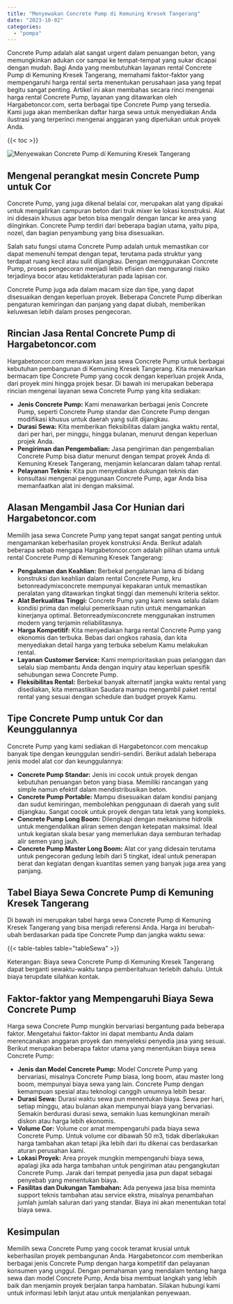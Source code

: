 ```yaml
---
title: "Menyewakan Concrete Pump di Kemuning Kresek Tangerang"
date: "2023-10-02"
categories: 
  - "pompa"
---
```




Concrete Pump adalah alat sangat urgent dalam penuangan beton, yang memungkinkan adukan cor sampai ke tempat-tempat yang sukar dicapai dengan mudah. Bagi Anda yang membutuhkan layanan rental Concrete Pump di Kemuning Kresek Tangerang, memahami faktor-faktor yang mempengaruhi harga rental serta menentukan perusahaan jasa yang tepat begitu sangat penting. Artikel ini akan membahas secara rinci mengenai harga rental Concrete Pump, layanan yang ditawarkan oleh Hargabetoncor.com, serta berbagai tipe Concrete Pump yang tersedia. Kami juga akan memberikan daftar harga sewa untuk menyediakan Anda ilustrasi yang terperinci mengenai anggaran yang diperlukan untuk proyek Anda.

{{< toc >}}

![Menyewakan Concrete Pump di Kemuning Kresek Tangerang](https://hargareadymixid.github.io/pompa/concrete-pump%20(15).png)

## Mengenal perangkat mesin Concrete Pump untuk Cor

Concrete Pump, yang juga dikenal belalai cor, merupakan alat yang dipakai untuk mengalirkan campuran beton dari truk mixer ke lokasi konstruksi. Alat ini didesain khusus agar beton bisa mengalir dengan lancar ke area yang diinginkan. Concrete Pump terdiri dari beberapa bagian utama, yaitu pipa, nozel, dan bagian penyambung yang bisa disesuaikan.

Salah satu fungsi utama Concrete Pump adalah untuk memastikan cor dapat memenuhi tempat dengan tepat, terutama pada struktur yang terdapat ruang kecil atau sulit dijangkau. Dengan menggunakan Concrete Pump, proses pengecoran menjadi lebih efisien dan mengurangi risiko terjadinya bocor atau ketidakteraturan pada lapisan cor.

Concrete Pump juga ada dalam macam size dan tipe, yang dapat disesuaikan dengan keperluan proyek. Beberapa Concrete Pump diberikan pengaturan kemiringan dan panjang yang dapat diubah, memberikan keluwesan lebih dalam proses pengecoran.

## Rincian Jasa Rental Concrete Pump di Hargabetoncor.com

Hargabetoncor.com menawarkan jasa sewa Concrete Pump untuk berbagai kebutuhan pembangunan di Kemuning Kresek Tangerang. Kita menawarkan bermacam tipe Concrete Pump yang cocok dengan keperluan projek Anda, dari proyek mini hingga projek besar. Di bawah ini merupakan beberapa rincian mengenai layanan sewa Concrete Pump yang kita sediakan:

- **Jenis Concrete Pump:** Kami menawarkan berbagai jenis Concrete Pump, seperti Concrete Pump standar dan Concrete Pump dengan modifikasi khusus untuk daerah yang sulit dijangkau.
- **Durasi Sewa:** Kita memberikan fleksibilitas dalam jangka waktu rental, dari per hari, per minggu, hingga bulanan, menurut dengan keperluan projek Anda.
- **Pengiriman dan Pengembalian:** Jasa pengiriman dan pengembalian Concrete Pump bisa diatur menurut dengan tempat proyek Anda di Kemuning Kresek Tangerang, menjamin kelancaran dalam tahap rental.
- **Pelayanan Teknis:** Kita pun menyediakan dukungan teknis dan konsultasi mengenai penggunaan Concrete Pump, agar Anda bisa memanfaatkan alat ini dengan maksimal.

## Alasan Mengambil Jasa Cor Hunian dari Hargabetoncor.com

Memilih jasa sewa Concrete Pump yang tepat sangat sangat penting untuk mengamankan keberhasilan proyek konstruksi Anda. Berikut adalah beberapa sebab mengapa Hargabetoncor.com adalah pilihan utama untuk rental Concrete Pump di Kemuning Kresek Tangerang:

- **Pengalaman dan Keahlian:** Berbekal pengalaman lama di bidang konstruksi dan keahlian dalam rental Concrete Pump, kru betonreadymixconcrete mempunyai kepakaran untuk memastikan peralatan yang ditawarkan tingkat tinggi dan memenuhi kriteria sektor.
- **Alat Berkualitas Tinggi:** Concrete Pump yang kami sewa selalu dalam kondisi prima dan melalui pemeriksaan rutin untuk mengamankan kinerjanya optimal. Betonreadymixconcrete menggunakan instrumen modern yang terjamin reliabilitasnya.
- **Harga Kompetitif:** Kita menyediakan harga rental Concrete Pump yang ekonomis dan terbuka. Bebas dari ongkos rahasia, dan kita menyediakan detail harga yang terbuka sebelum Kamu melakukan rental.
- **Layanan Customer Service:** Kami memprioritaskan puas pelanggan dan selalu siap membantu Anda dengan inquiry atau keperluan spesifik sehubungan sewa Concrete Pump.
- **Fleksibilitas Rental:** Berbekal banyak alternatif jangka waktu rental yang disediakan, kita memastikan Saudara mampu mengambil paket rental rental yang sesuai dengan schedule dan budget proyek Kamu.

## Tipe Concrete Pump untuk Cor dan Keunggulannya

Concrete Pump yang kami sediakan di Hargabetoncor.com mencakup banyak tipe dengan keunggulan sendiri-sendiri. Berikut adalah beberapa jenis model alat cor dan keunggulannya:

- **Concrete Pump Standar:** Jenis ini cocok untuk proyek dengan kebutuhan penuangan beton yang biasa. Memiliki rancangan yang simple namun efektif dalam mendistribusikan beton.
- **Concrete Pump Portable:** Mampu disesuaikan dalam kondisi panjang dan sudut kemiringan, membolehkan penggunaan di daerah yang sulit dijangkau. Sangat cocok untuk proyek dengan tata letak yang kompleks.
- **Concrete Pump Long Boom:** Dilengkapi dengan mekanisme hidrolik untuk mengendalikan aliran semen dengan ketepatan maksimal. Ideal untuk kegiatan skala besar yang memerlukan daya semburan terhadap alir semen yang jauh.
- **Concrete Pump Master Long Boom:** Alat cor yang didesain terutama untuk pengecoran gedung lebih dari 5 tingkat, ideal untuk penerapan berat dan kegiatan dengan kuantitas semen yang banyak juga area yang panjang.

## Tabel Biaya Sewa Concrete Pump di Kemuning Kresek Tangerang

Di bawah ini merupakan tabel harga sewa Concrete Pump di Kemuning Kresek Tangerang yang bisa menjadi referensi Anda. Harga ini berubah-ubah berdasarkan pada tipe Concrete Pump dan jangka waktu sewa:

{{< table-tables table="tableSewa" >}}

Keterangan: Biaya sewa Concrete Pump di Kemuning Kresek Tangerang dapat berganti sewaktu-waktu tanpa pemberitahuan terlebih dahulu. Untuk biaya terupdate silahkan kontak.

## Faktor-faktor yang Mempengaruhi Biaya Sewa Concrete Pump

Harga sewa Concrete Pump mungkin bervariasi bergantung pada beberapa faktor. Mengetahui faktor-faktor ini dapat membantu Anda dalam merencanakan anggaran proyek dan menyeleksi penyedia jasa yang sesuai. Berikut merupakan beberapa faktor utama yang menentukan biaya sewa Concrete Pump:

- **Jenis dan Model Concrete Pump:** Model Concrete Pump yang bervariasi, misalnya Concrete Pump biasa, long boom, atau master long boom, mempunyai biaya sewa yang lain. Concrete Pump dengan kemampuan spesial atau teknologi canggih umumnya lebih besar.
- **Durasi Sewa:** Durasi waktu sewa pun menentukan biaya. Sewa per hari, setiap minggu, atau bulanan akan mempunyai biaya yang bervariasi. Semakin berdurasi durasi sewa, semakin luas kemungkinan meraih diskon atau harga lebih ekonomis.
- **Volume Cor:** Volume cor amat mempengaruhi pada biaya sewa Concrete Pump. Untuk volume cor dibawah 50 m3, tidak diberlakukan harga tambahan akan tetapi jika lebih dari itu dikenai cas berdasarkan aturan perusahan kami.
- **Lokasi Proyek:** Area proyek mungkin mempengaruhi biaya sewa, apalagi jika ada harga tambahan untuk pengiriman atau pengangkutan Concrete Pump. Jarak dari tempat penyedia jasa pun dapat sebagai penyebab yang menentukan biaya.
- **Fasilitas dan Dukungan Tambahan:** Ada penyewa jasa bisa meminta support teknis tambahan atau service ekstra, misalnya penambahan jumlah jumlah saluran dari yang standar. Biaya ini akan menentukan total biaya sewa.

## Kesimpulan

Memilih sewa Concrete Pump yang cocok teramat krusial untuk keberhasilan proyek pembangunan Anda. Hargabetoncor.com memberikan berbagai jenis Concrete Pump dengan harga kompetitif dan pelayanan konsumen yang unggul. Dengan pemahaman yang mendalam tentang harga sewa dan model Concrete Pump, Anda bisa membuat langkah yang lebih baik dan menjamin proyek berjalan tanpa hambatan. Silakan hubungi kami untuk informasi lebih lanjut atau untuk menjalankan penyewaan.
